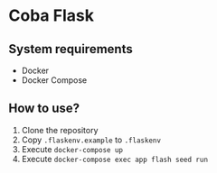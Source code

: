 # Coba Flask

## System requirements
- Docker
- Docker Compose

## How to use?
1. Clone the repository
2. Copy `.flaskenv.example` to `.flaskenv`
2. Execute `docker-compose up`
3. Execute `docker-compose exec app flash seed run`